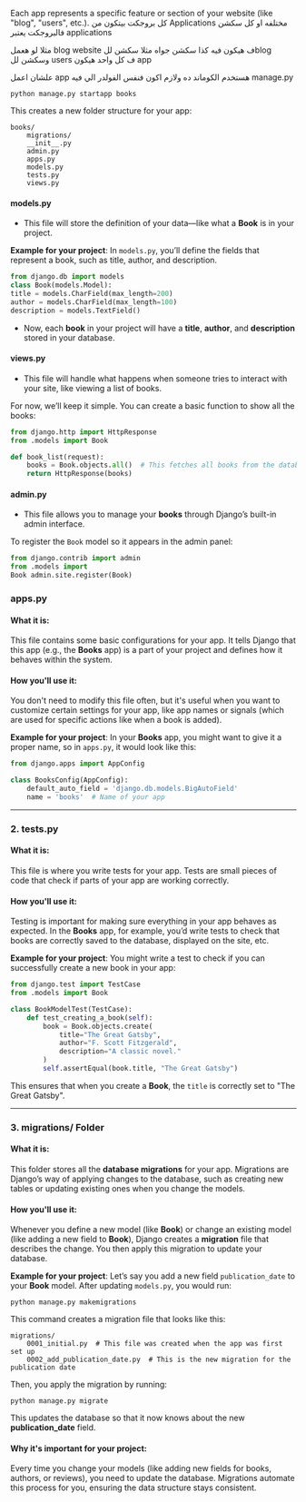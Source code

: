 Each app represents a specific feature or section of your website (like "blog", "users", etc.).
كل بروجكت بيتكون من Applications مختلفه 
او كل سكشن فالبروجكت يعتبر applications

مثلا لو هعمل blog website ف هيكون فيه كذا سكشن جواه 
مثلا سكشن للblog وسكشن لل users 
ف كل واحد هيكون app 

علشان اعمل app هستخدم الكوماند ده ولازم اكون فنفس الفولدر الي فيه manage.py
```
python manage.py startapp books
```

This creates a new folder structure for your app:
```
books/ 
	migrations/ 
	__init__.py
	admin.py 
	apps.py
	models.py 
	tests.py
	views.py
```


#### **models.py**

- This file will store the definition of your data—like what a **Book** is in your project.

**Example for your project**: In `models.py`, you’ll define the fields that represent a book, such as title, author, and description.

```python
from django.db import models 
class Book(models.Model): 
title = models.CharField(max_length=200) 
author = models.CharField(max_length=100) 
description = models.TextField()
```

- Now, each **book** in your project will have a **title**, **author**, and **description** stored in your database.

#### **views.py**

- This file will handle what happens when someone tries to interact with your site, like viewing a list of books.

For now, we’ll keep it simple. You can create a basic function to show all the books:
```python
from django.http import HttpResponse
from .models import Book

def book_list(request):
    books = Book.objects.all()  # This fetches all books from the database
    return HttpResponse(books)

```

#### **admin.py**

- This file allows you to manage your **books** through Django’s built-in admin interface.

To register the `Book` model so it appears in the admin panel:
```python
from django.contrib import admin
from .models import 
Book admin.site.register(Book)
```



### **apps.py**

#### **What it is:**

This file contains some basic configurations for your app. It tells Django that this app (e.g., the **Books** app) is a part of your project and defines how it behaves within the system.

#### **How you'll use it:**

You don't need to modify this file often, but it's useful when you want to customize certain settings for your app, like app names or signals (which are used for specific actions like when a book is added).

**Example for your project**: In your **Books** app, you might want to give it a proper name, so in `apps.py`, it would look like this:

```python
from django.apps import AppConfig

class BooksConfig(AppConfig):
    default_auto_field = 'django.db.models.BigAutoField'
    name = 'books'  # Name of your app

```

---

### 2. **tests.py**

#### **What it is:**

This file is where you write tests for your app. Tests are small pieces of code that check if parts of your app are working correctly.

#### **How you'll use it:**

Testing is important for making sure everything in your app behaves as expected. In the **Books** app, for example, you’d write tests to check that books are correctly saved to the database, displayed on the site, etc.

**Example for your project**: You might write a test to check if you can successfully create a new book in your app:

```python
from django.test import TestCase
from .models import Book

class BookModelTest(TestCase):
    def test_creating_a_book(self):
        book = Book.objects.create(
            title="The Great Gatsby",
            author="F. Scott Fitzgerald",
            description="A classic novel."
        )
        self.assertEqual(book.title, "The Great Gatsby")

```

This ensures that when you create a **Book**, the `title` is correctly set to "The Great Gatsby".

---

### 3. **migrations/** Folder

#### **What it is:**

This folder stores all the **database migrations** for your app. Migrations are Django’s way of applying changes to the database, such as creating new tables or updating existing ones when you change the models.

#### **How you'll use it:**

Whenever you define a new model (like **Book**) or change an existing model (like adding a new field to **Book**), Django creates a **migration** file that describes the change. You then apply this migration to update your database.

**Example for your project**: Let’s say you add a new field `publication_date` to your **Book** model. After updating `models.py`, you would run:


```
python manage.py makemigrations
```

This command creates a migration file that looks like this:

```
migrations/
    0001_initial.py  # This file was created when the app was first set up
    0002_add_publication_date.py  # This is the new migration for the publication date

```

Then, you apply the migration by running:

```
python manage.py migrate
```

This updates the database so that it now knows about the new **publication_date** field.

#### **Why it's important for your project:**

Every time you change your models (like adding new fields for books, authors, or reviews), you need to update the database. Migrations automate this process for you, ensuring the data structure stays consistent.









